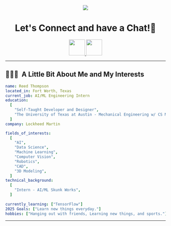 <p align = "center">
  <img src="https://capsule-render.vercel.app/api?type=waving&color=gradient&height=250&section=header&text=Hello!" />
</p>

<h1 align="center">
  Let's Connect and have a Chat!💬
</h1>

<p align = "center">
<a href="https://www.instagram.com/reedthompson__/">
  <img  height="50" src="https://github.com/user-attachments/assets/ac8f914e-3ee8-494a-96f2-a60f96c6184b" />
</a>

<a href="https://www.linkedin.com/in/reed-thompson0/">
 <img height="50" src="https://github.com/user-attachments/assets/f96907e3-bf59-4cc6-bb2f-c9fe5806c582" />
</a>
</p>


---
<h2> 👨🏻‍💻 &nbsp;A Little Bit About Me and My Interests</h2>

```yaml
name: Reed Thompson
located_in: Fort Worth, Texas
current_job: AI/ML Engineering Intern
education:
  [
    "Self-Taught Developer and Designer",
    "The University of Texas at Austin - Mechanical Engineering w/ CS Minor",
  ]
company: Lockheed Martin

fields_of_interests:
  [
    "AI",
    "Data Science",
    "Machine Learning",
    "Computer Vision",
    "Robotics",
    "CAD",
    "3D Modeling",
  ]
technical_background:
  [
    "Intern - AI/ML Skunk Works",
  ]
  
currently_learning: ["TensorFlow"]
2025 Goals: ["Learn new things everyday."]
hobbies: ["Hanging out with friends, Learning new things, and sports."]
```
  
---  
  
<!-- <h2> 🚀 &nbsp;Some Tools I Have Used and Learned</h2>
n-wordmark.svg" width="45" height="45"/> -->


<p align="center">
  <img src="https://capsule-render.vercel.app
